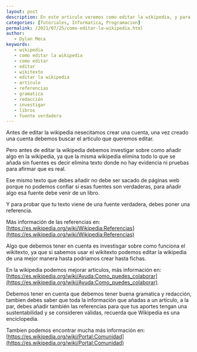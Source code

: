 ```yaml
---
layout: post
description: En este articulo veremos como editar la wikipedia, y para eso debemos crear una cuenta y investigar más sobre la wikipedia, tambien de como funciona el wikitexto y debemos tener buena gramatica y redacción, se debe añadir una referencia para saber de donde sacaste esa información.
categories: [Tutoriales, Informatica, Programacion]
permalink: /2021/07/25/como-editar-la-wikipedia.html
author:
   - Dylan Meca
keywords:
   - wikipedia
   - como editar la wikipedia
   - como editar
   - editar
   - wikitexto
   - editar la wikipedia
   - articulo
   - referencias
   - gramatica 
   - redacción
   - investigar
   - libros
   - fuente verdadera
---
```


Antes de editar la wikipedia nesecitamos crear una cuenta, una vez creado una cuenta debemos buscar el articulo que
queremos editar.

Pero antes de editar la wikipedia debemos investigar sobre como añadir algo en la wikipedia, ya que la misma wikipedia elimina todo lo que se añada sin fuentes es decir elimina texto donde no hay evidencia ni pruebas para afirmar que es real.

Ese mismo texto que debes añadir no debe ser sacado de páginas web porque no podemos confiar si esas fuentes son verdaderas, para añadir algo esa fuente debe venir de un libro.

Y para probar que tu texto viene de una fuente verdadera, debes poner una referencia. 

Más información de las referencias en: [https://es.wikipedia.org/wiki/Wikipedia:Referencias](https://es.wikipedia.org/wiki/Wikipedia:Referencias)

Algo que debemos tener en cuenta es investisgar sobre como funciona el wikitexto, ya que si sabemos usar el wikitexto podemos editar la wikipedia de una mejor manera hasta podriamos crear hasta fichas.

En la wikipedia podemos mejorar articulos, más información en: [https://es.wikipedia.org/wiki/Ayuda:Como_puedes_colaborar](https://es.wikipedia.org/wiki/Ayuda:Como_puedes_colaborar).

Debemos tener en cuenta que debemos tener buena gramatica y redacción, tambien debes saber que toda la información que añadas a un artículo, a la par, debes añadir también las referencias para que tus aportes tengan una sustentabilidad y se consideren válidas, recuerda que Wikipedia es una enciclopedia. 

Tambien podemos encontrar mucha más información en: [https://es.wikipedia.org/wiki/Portal:Comunidad](https://es.wikipedia.org/wiki/Portal:Comunidad)
